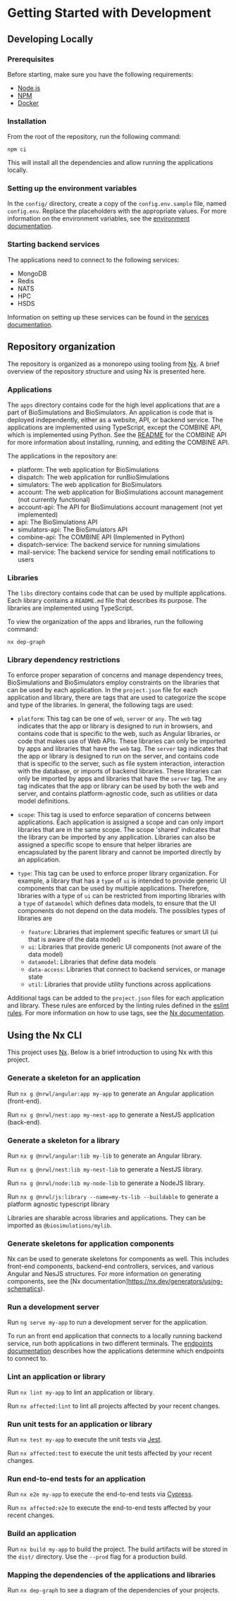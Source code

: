 # Getting Started with Development

## Developing Locally
### Prerequisites
Before starting, make sure you have the following requirements:

- [Node.js](https://nodejs.org/en/)
- [NPM](https://www.npmjs.com/)
- [Docker](https://www.docker.com/)

### Installation

From the root of the repository, run the following command:

```
npm ci
```
This will install all the dependencies and allow running the applications locally.

### Setting up the environment variables
In the `config/` directory, create a copy of the `config.env.sample` file, named `config.env`. Replace the placeholders with the appropriate values. For more information on the environment variables, see the [environment documentation](./environment.md).

### Starting backend services

The applications need to connect to the following services:

- MongoDB
- Redis
- NATS
- HPC
- HSDS

Information on setting up these services can be found in the [services documentation](./services.md).

## Repository organization

The repository is organized as a monorepo using tooling from [Nx](https://nx.dev/angular/getting-started/why-nx). A brief overview of the repository structure and using Nx is presented here.

### Applications

The `apps` directory contains code for the high level applications that are a part of BioSimulations and BioSimulators. An application is code that is deployed independently, either as a website, API, or backend service. The applications are implemented using TypeScript, except the COMBINE API, which is implemented using Python. See the [README](https://github.com/biosimulations/biosimulations/blob/dev/apps/combine-api/README.md) for the COMBINE API for more information about installing, running, and editing the COMBINE API.

The applications in the repository are:

- platform: The web application for BioSimulations
- dispatch: The web application for runBioSimulations
- simulators: The web application for BioSimulators
- account: The web application for BioSimulations account management (not currently functional)
- account-api: The API for BioSimulations account management (not yet implemented)
- api: The BioSimulations API
- simulators-api: The BioSimulators API
- combine-api: The COMBINE API (Implemented in Python)
- dispatch-service: The backend service for running simulations
- mail-service: The backend service for sending email notifications to users

### Libraries

The `libs` directory contains code that can be used by multiple applications. Each library contains a `README.md` file that describes its purpose. The libraries are implemented using TypeScript.

To view the organization of the apps and libraries, run the following command:

```
nx dep-graph
```



### Library dependency restrictions
To enforce proper separation of concerns and manage dependency trees, BioSimulations and BioSimulators employ constraints on the libraries that can be used by each application. 
In the `project.json` file for each application and library, there are tags that are used to categorize the scope and type of the libraries. In general, the following tags are used:

- `platform`: This tag can be one of `web`, `server` or `any`. The `web` tag indicates that the app or library is designed to run in browsers, and contains code that is specific to the web, such as Angular libraries, or code that makes use of Web APIs. These libraries can only be imported by apps and libraries that have the `web` tag. The `server` tag indicates that the app or library is designed to run on the server, and contains code that is specific to the server, such as file system interaction, interaction with the database, or imports of backend libraries. These libraries can only be imported by apps and libraries that have the `server` tag. The `any` tag indicates that the app or library can be used by both the web and server, and contains platform-agnostic code, such as utilities or data model definitions. 
- `scope`: This tag is used to enforce separation of concerns between applications. Each application is assigned a scope and can only import libraries that are in the same scope. The scope 'shared' indicates that the library can be imported by any application. Libraries can also be assigned a specific scope to ensure that helper libraries are encapsulated by the parent library and cannot be imported directly by an application. 
- `type`: This tag can be used to enforce proper library organization. For example, a library that has a `type` of `ui` is intended to provide generic UI components that can be used by multiple applications. Therefore, libraries with a type of `ui` can be restricted from importing libraries with a `type` of `datamodel` which defines data models, to ensure that the UI components do not depend on the data models.
The possibles types of libraries are 
    
    - `feature`: Libraries that implement specific features or smart UI (ui that is aware of the data model)
    - `ui`: Libraries that provide generic UI components (not aware of the data model)
    - `datamodel`: Libraries that define data models
    - `data-access`: Libraries that connect to backend services, or manage state
    - `util`: Libraries that provide utility functions across applications


Additional tags can be added to the `project.json` files for each application and library. These rules are enforced by the linting rules defined in the [eslint rules](https://github.com/biosimulations/biosimulations/blob/dev/.eslintrc.json). For more information on how to use tags, see the [Nx documentation](https://nx.dev/structure/monorepo-tags).

## Using the Nx CLI

This project uses [Nx](https://nx.dev). Below is a brief introduction to using Nx with this project.

### Generate a skeleton for an application

Run `nx g @nrwl/angular:app my-app` to generate an Angular application (front-end).

Run `nx g @nrwl/nest:app my-nest-app` to generate a NestJS application (back-end).


### Generate a skeleton for a library

Run `nx g @nrwl/angular:lib my-lib` to generate an Angular library.

Run `nx g @nrwl/nest:lib my-nest-lib` to generate a NestJS library.

Run `nx g @nrwl/node:lib my-node-lib` to generate a NodeJS library.

Run `nx g @nrwl/js:library --name=my-ts-lib --buildable` to generate a platform agnostic typescript library

Libraries are sharable across libraries and applications. They can be imported as `@biosimulations/mylib`.

### Generate skeletons for application components

Nx can be used to generate skeletons for components as well. This includes front-end components, backend-end controllers, services, and various Angular and NesJS structures. For more information on generating components, see the [Nx documentation]https://nx.dev/generators/using-schematics).
  
### Run a development server

Run `ng serve my-app` to run a development server for the application. 

To run an front end application that connects to a locally running backend service, run both applications in two different terminals. The [endpoints documentation](./endpoints.md) describes how the applications determine which endpoints to connect to.

### Lint an application or library
Run `nx lint my-app` to lint an application or library.

Run `nx affected:lint` to lint all projects affected by your recent changes.
### Run unit tests for an application or library

Run `nx test my-app` to execute the unit tests via [Jest](https://jestjs.io).

Run `nx affected:test` to execute the unit tests affected by your recent changes.

### Run end-to-end tests for an application

Run `nx e2e my-app` to execute the end-to-end tests via [Cypress](https://www.cypress.io).

Run `nx affected:e2e` to execute the end-to-end tests affected by your recent changes.

### Build an application

Run `nx build my-app` to build the project. The build artifacts will be stored in the `dist/` directory. Use the `--prod` flag for a production build.

### Mapping the dependencies of the applications and libraries

Run `nx dep-graph` to see a diagram of the dependencies of your projects.
